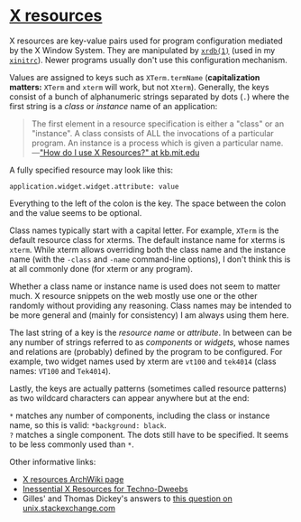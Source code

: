 # [X resources](https://en.wikipedia.org/wiki/X_resources)

X resources are key-value pairs used for program configuration mediated by the X Window
System.  They are manipulated by [`xrdb(1)`][xrdb(1)] (used in my [`xinitrc`][xinitrc]).
Newer programs usually don't use this configuration mechanism.

[xrdb(1)]: https://linux.die.net/man/1/xrdb
[xinitrc]: ../xinitrc

Values are assigned to keys such as `XTerm.termName` (**capitalization matters:** `XTerm`
and `xterm` will work, but not `Xterm`).  Generally, the keys consist of a bunch of
alphanumeric strings separated by dots (`.`) where the first string is a *class* or
*instance* name of an application:

>   The first element in a resource specification is either a "class" or an "instance".  A
>   class consists of ALL the invocations of a particular program.  An instance is a
>   process which is given a particular name.  
>   —["How do I use X Resources?" at kb.mit.edu][1]

[1]: https://kb.mit.edu/confluence/pages/viewpage.action?pageId=3907291

A fully specified resource may look like this:

    application.widget.widget.attribute: value

Everything to the left of the colon is the key.  The space between the colon and the
value seems to be optional.

Class names typically start with a capital letter.  For example, `XTerm` is the default
resource class for xterms.  The default instance name for xterms is `xterm`<!-- (is this
based on the name of the executable?) -->.  While  xterm allows overriding both the class
name and the instance name (with the `-class` and `-name` command-line options), I don't
think this is at all commonly done (for xterm or any program).

Whether a class name or instance name is used does not seem to matter much.  X resource
snippets on the web mostly use one or the other randomly without providing any reasoning.
Class names may be intended to be more general and (mainly for consistency) I am always
using them here.

The last string of a key is the *resource name* or *attribute*.  In between can be any
number of strings referred to as *components* or *widgets*, whose names and relations
are (probably) defined by the program to be configured.  For example, two widget names
used by xterm are `vt100` and `tek4014` (class names: `VT100` and `Tek4014`).

Lastly, the keys are actually patterns (sometimes called resource patterns) as two
wildcard characters can appear anywhere but at the end:

`*` matches any number of components, including the class or instance name, so this
is valid: `*background: black`.  
`?` matches a single component.  The dots still have to be specified.  It seems to be
less commonly used than `*`.

Other informative links:

*   [X resources ArchWiki page][2]
*   [Inessential X Resources for Techno-Dweebs][3]
*   Gilles' and Thomas Dickey's answers to [this question on unix.stackexchange.com][4]
<!-- *   ["Inessential X Resources for Techno-Dweebs" at stuff.mit.edu][3] -->

[2]: https://wiki.archlinux.org/index.php/X_resources
[3]: https://stuff.mit.edu/afs/sipb/project/doc/ixresources/xres.html
[4]: https://unix.stackexchange.com/q/216723
     "“Xterm” or “xterm” in configuration file"

<!-- vim: set tw=90 sts=-1 sw=4 et spell: -->
